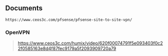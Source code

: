 ## Documents
```
https://www.ceos3c.com/pfsense/pfsense-site-to-site-vpn/

```

### OpenVPN
> https://www.ceos3c.com/humix/video/620f00074791f5e093403f0c22f0585163e8d4f87fec9179a5f2093909720a79






